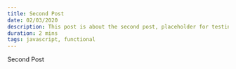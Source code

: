 ```yaml
---
title: Second Post
date: 02/03/2020
description: This post is about the second post, placeholder for testing.
duration: 2 mins
tags: javascript, functional
---
```


Second Post
